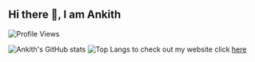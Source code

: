 ## Hi there 👋, I am Ankith
![Profile Views](https://api.ghprofile.me/view?username=AnkithAbhayan&label=profile_views)

![Ankith's GitHub stats](https://github-readme-stats.vercel.app/api?username=AnkithAbhayan&theme=merko&include_all_commits=true)
![Top Langs](https://github-readme-stats.vercel.app/api/top-langs/?username=AnkithAbhayan&card_width=325&theme=tokyonight)
to check out my website click [here](https://www.youtube.com/watch?v=j5a0jTc9S10)

